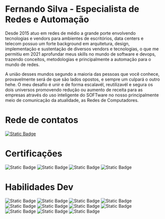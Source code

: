 
# Fernando Silva - Especialista de Redes e Automação

Desde 2015 atuo em redes de médio a grande porte envolvendo tecnologias e vendors para ambientes de escritórios, data centers e telecom possuo um forte background em arquitetura, design, implementação e sustentação de diversos vendors e tecnologias, o que me permitiu em 2021 aprofundar meus skills no mundo de software e devops, trazendo conceitos, metodologias e principalmente a automação para o mundo de redes.

A união desses mundos segundo a maioria das pessoas que você conhece, provavelmente será de que são lados opostos, e sempre um culpará o outro hehe. 
O meu desafio é unir e de forma escalavél, reutilizavél e segura os dois universos promovendo redução ou aumento de receita para as empresas através do uso inteligente do SOFTware no nosso principalmente meio de comunicação da atualidade, as Redes de Computadores.

# Rede de contatos
[![Static Badge](https://img.shields.io/badge/Linkedin-003?logo=linkedin)](https://www.linkedin.com/in/fernandodaraujo/) 

# Certificações
![Static Badge](https://img.shields.io/badge/CCNP_Enterprise-003?logo=cisco) ![Static Badge](https://img.shields.io/badge/CCDevP_DevNet-003?logo=cisco) ![Static Badge](https://img.shields.io/badge/Cisco_ACI-003?logo=cisco) ![Static Badge](https://img.shields.io/badge/Palo_Alto_PCNSA-003?logo=palo-alto-networks)

# Habilidades Dev
![Static Badge](https://img.shields.io/badge/Python-003?logo=python) ![Static Badge](https://img.shields.io/badge/GoLang-003?logo=GO) ![Static Badge](https://img.shields.io/badge/Kubernetes-003?logo=kubernetes) ![Static Badge](https://img.shields.io/badge/Docker-003?logo=docker)  ![Static Badge](https://img.shields.io/badge/Ansible-003?logo=ansible) ![Static Badge](https://img.shields.io/badge/Azure-003?logo=microsoft-azure) ![Static Badge](https://img.shields.io/badge/Azure_Pipelines-003?logo=azure-pipelines) ![Static Badge](https://img.shields.io/badge/Github_Actions-003?logo=github-actions) ![Static Badge](https://img.shields.io/badge/GitLab-003?logo=gitlab) ![Static Badge](https://img.shields.io/badge/Github_Actions-003?logo=github-actions) ![Static Badge](https://img.shields.io/badge/Terraform-003?logo=terraform)
